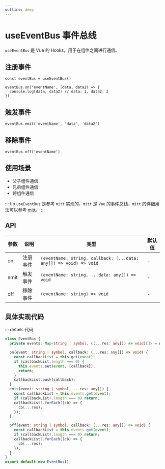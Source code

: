 ```yaml
---
outline: deep
---
```


# useEventBus 事件总线

`useEventBus` 是 Vue 的 Hooks，用于在组件之间进行通信。

## 注册事件

```tsx
const eventBus = useEventBus()

eventBus.on('eventName', (data, data2) => {
  console.log(data, data2) // data: 1, data2: 2
})
```

## 触发事件

```tsx
eventBus.emit('eventName', 'data', 'data2')
```

## 移除事件

```tsx
eventBus.off('eventName')
```

## 使用场景

- 父子组件通信
- 兄弟组件通信
- 跨组件通信

::: tip
`useEventBus` 是参考 `mitt` 实现的，`mitt` 是 `Vue` 的事件总线，`mitt` 的详细用法可以参考 [mitt](https://github.com/developit/mitt)。
:::

## API

| 参数 | 说明 | 类型 | 默认值 |
| --- | --- | --- | --- |
| on | 注册事件 | `(eventName: string, callback: (...data: any[]) => void) => void` | - |
| emit | 触发事件 | `(eventName: string, ...data: any[]) => void` | - |
| off | 移除事件 | `(eventName: string) => void` | - |

## 具体实现代码
::: details 代码
```ts
class EventBus {
  private events: Map<string | symbol, ((...res: any[]) => void)[]> = new Map();

  on(event: string | symbol, callback: (...res: any[]) => void) {
    const callbackList = this.get(event);
    if (callbackList.length === 0) {
      this.events.set(event, [callback]);
      return;
    }
    callbackList.push(callback);
  }
  emit(event: string | symbol, ...res: any[]) {
    const callbackList = this.events.get(event);
    if (callbackList?.length === 0) return;
    callbackList?.forEach((cb) => {
      cb(...res);
    });
  }

  off(event: string | symbol, callback: (...res: any[]) => void) {
    const callbackList = this.events.get(event);
    if (callbackList?.length === 0) return;
    callbackList?.forEach((cb) => {
      cb(...res);
    });
  }
}
export default new EventBus();


```

